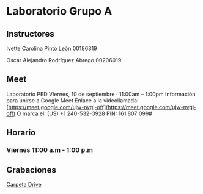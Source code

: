 # Laboratorio Grupo A
## Instructores
Ivette Carolina Pinto León 00186319

Oscar Alejandro Rodríguez Abrego 00206019
## Meet
Laboratorio PED 
Viernes, 10 de septiembre · 11:00am – 1:00pm
Información para unirse a Google Meet
Enlace a la videollamada: [https://meet.google.com/ujw-nvgj-off](https://meet.google.com/ujw-nvgj-off)
O marca el: ‪(US) +1 240-532-3928‬ PIN: ‪161 807 099‬#

## Horario
### Viernes 11:00 a.m - 1:00 p.m
## Grabaciones
[Carpeta Drive](https://drive.google.com/drive/folders/16RFiMT0l9fUWEyRKbeKjj3Eo_7l8qBH2?usp=sharing)
